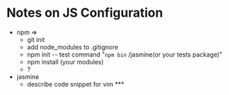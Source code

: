 # Notes on JS Configuration  

  * npm =>
      * git init  
      * add node_modules to .gitignore  
      * npm init -- test command "`npm bin` /jasmine(or your tests package)" 
      * npm install (your modules)
      * ?  
  * jasmine  
      * describe code snippet for vim ***  


